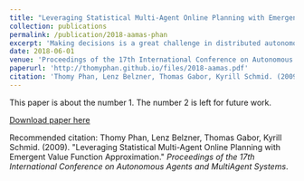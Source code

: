 ```yaml
---
title: "Leveraging Statistical Multi-Agent Online Planning with Emergent Value Function Approximation"
collection: publications
permalink: /publication/2018-aamas-phan
excerpt: 'Making decisions is a great challenge in distributed autonomous environments due to enormous state spaces and uncertainty. Many online planning algorithms rely on statistical sampling to avoid searching the whole state space, while still being able to make acceptable decisions. However, planning often has to be performed under strict computational constraints making online planning in multi-agent systems highly limited, which could lead to poor system performance, especially in stochastic domains. In this paper, we propose Emergent Value function Approximation for Distributed Environments (EVADE), an approach to integrate global experience into multi-agent online planning in stochastic domains to consider global effects during local planning. For this purpose, a value function is approximated online based on the emergent system behaviour by using methods of reinforcement learning. We empirically evaluated EVADE with two statistical multi-agent online planning algorithms in a highly complex and stochastic smart factory environment, where multiple agents need to process various items at a shared set of machines. Our experiments show that EVADE can effectively improve the performance of multi-agent online planning while offering efficiency w.r.t. the breadth and depth of the planning process.'
date: 2018-06-01
venue: 'Proceedings of the 17th International Conference on Autonomous Agents and MultiAgent Systems'
paperurl: 'http://thomyphan.github.io/files/2018-aamas.pdf'
citation: 'Thomy Phan, Lenz Belzner, Thomas Gabor, Kyrill Schmid. (2009). &quot;Leveraging Statistical Multi-Agent Online Planning with Emergent Value Function Approximation.&quot; <i>Journal 1</i>. 1(1).'
---
```

This paper is about the number 1. The number 2 is left for future work.

[Download paper here](https://ifaamas.org/Proceedings/aamas2018/pdfs/p730.pdf)

Recommended citation: Thomy Phan, Lenz Belzner, Thomas Gabor, Kyrill Schmid. (2009). "Leveraging Statistical Multi-Agent Online Planning with Emergent Value Function Approximation." <i>Proceedings of the 17th International Conference on Autonomous Agents and MultiAgent Systems</i>.